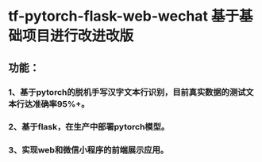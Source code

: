 # tf-pytorch-flask-web-wechat 基于基础项目进行改进改版
## 功能：
### 1、基于pytorch的脱机手写汉字文本行识别，目前真实数据的测试文本行达准确率95%+。
### 2、基于flask，在生产中部署pytorch模型。
### 3、实现web和微信小程序的前端展示应用。
